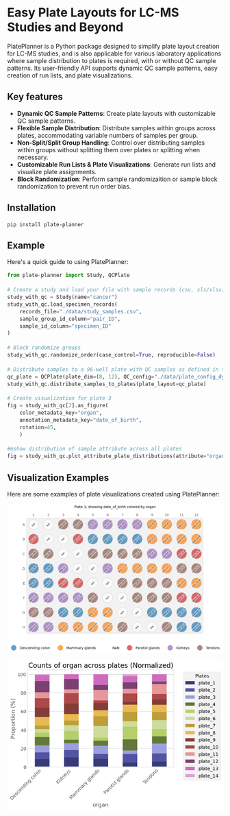 # Easy Plate Layouts for LC-MS Studies and Beyond
PlatePlanner is a Python package designed to simplify plate layout creation for LC-MS studies, and is also applicable for various laboratory applications where sample distribution to plates is required, with or without QC sample patterns. Its user-friendly API supports dynamic QC sample patterns, easy creation of run lists, and plate visualizations.

## Key features 
- **Dynamic QC Sample Patterns**: Create plate layouts with customizable QC sample patterns.
- **Flexible Sample Distribution**: Distribute samples within groups across plates, accommodating variable numbers of samples per group.
- **Non-Split/Split Group Handling**: Control over distributing samples within groups without splitting them over plates or splitting when necessary.
- **Customizable Run Lists & Plate Visualizations**: Generate run lists and visualize plate assignments.
- **Block Randomization**: Perform sample randomizaition or sample block randomization to prevent run order bias.

## Installation

```
pip install plate-planner
```

## Example
Here's a quick guide to using PlatePlanner:


```py
from plate-planner import Study, QCPlate

# Create a study and load your file with sample records (csv, xls/xlsx)
study_with_qc = Study(name="cancer")
study_with_qc.load_specimen_records(
    records_file="./data/study_samples.csv",
    sample_group_id_column="pair_ID",
    sample_id_column="specimen_ID"
)

# Block randomize groups
study_with_qc.randomize_order(case_control=True, reproducible=False)

# Distribute samples to a 96-well plate with QC samples as defined in the toml file
qc_plate = QCPlate(plate_dim=(8, 12), QC_config="./data/plate_config_dynamic.toml")
study_with_qc.distribute_samples_to_plates(plate_layout=qc_plate)

# Create visualization for plate 3
fig = study_with_qc[2].as_figure(
    color_metadata_key="organ",
    annotation_metadata_key="date_of_birth",
    rotation=45,
    )

#mshow distribution of sample attribute across all plates
fig = study_with_qc.plot_attribute_plate_distributions(attribute="organ", normalize=True, plt_style="fivethirtyeight")

```

## Visualization Examples
Here are some examples of plate visualizations created using PlatePlanner:

![Alt text](assets/qc_plate_layout_example.png "plate visualization example")

![Alt text](assets/study_attribute_plate_distribution_example.png "attribute distribution across plates visualization example")


